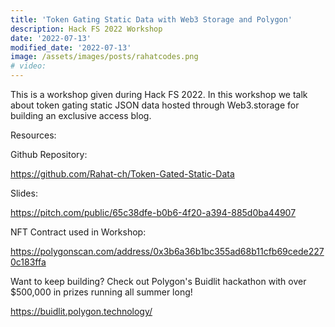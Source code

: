 ```yaml
---
title: 'Token Gating Static Data with Web3 Storage and Polygon'
description: Hack FS 2022 Workshop
date: '2022-07-13'
modified_date: '2022-07-13'
image: /assets/images/posts/rahatcodes.png
# video: 
---
```


This is a workshop given during Hack FS 2022. In this workshop we talk about token gating static JSON data hosted through Web3.storage for building an exclusive access blog. 

Resources:

Github Repository:

https://github.com/Rahat-ch/Token-Gated-Static-Data

Slides:

https://pitch.com/public/65c38dfe-b0b6-4f20-a394-885d0ba44907

NFT Contract used in Workshop:

https://polygonscan.com/address/0x3b6a36b1bc355ad68b11cfb69cede2270c183ffa

Want to keep building? Check out Polygon's Buidlit hackathon with over $500,000 in prizes running all summer long!

https://buidlit.polygon.technology/
